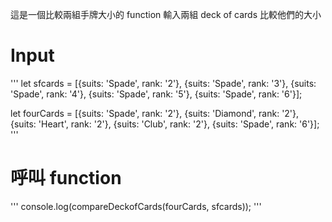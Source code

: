 這是一個比較兩組手牌大小的 function
輸入兩組 deck of cards 比較他們的大小

# Input

'''
let sfcards = [{suits: 'Spade', rank: '2'}, 
        {suits: 'Spade', rank: '3'},
        {suits: 'Spade', rank: '4'},
        {suits: 'Spade', rank: '5'},
        {suits: 'Spade', rank: '6'}];

let fourCards = [{suits: 'Spade', rank: '2'}, 
        {suits: 'Diamond', rank: '2'},
        {suits: 'Heart', rank: '2'},
        {suits: 'Club', rank: '2'},
        {suits: 'Spade', rank: '6'}];
'''

# 呼叫 function

'''
console.log(compareDeckofCards(fourCards, sfcards));
'''